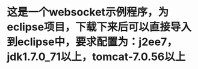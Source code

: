 这是一个websocket示例程序，为eclipse项目，下载下来后可以直接导入到eclipse中，要求配置为：j2ee7，jdk1.7.0_71以上，tomcat-7.0.56以上
=========
